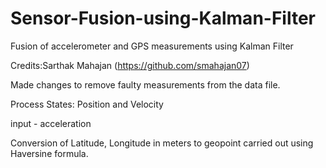 # Sensor-Fusion-using-Kalman-Filter
Fusion of accelerometer and GPS measurements using Kalman Filter

Credits:Sarthak Mahajan (https://github.com/smahajan07)

Made changes to remove faulty measurements from the data file.

Process States: Position and Velocity

input - acceleration

Conversion of Latitude, Longitude in meters to geopoint carried out using Haversine formula.  
